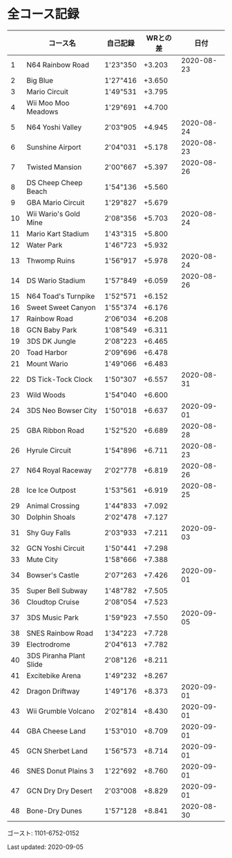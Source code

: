 # 全コース記録

||コース名|自己記録|WRとの差|日付
|--|--|--|--|--|
|1|N64 Rainbow Road|1'23"350|+3.203|2020-08-23|
|2|Big Blue|1'27"416|+3.650||
|3|Mario Circuit|1'49"531|+3.795||
|4|Wii Moo Moo Meadows|1'29"691|+4.700||
|5|N64 Yoshi Valley|2'03"905|+4.945|2020-08-24|
|6|Sunshine Airport|2'04"031|+5.178|2020-08-23|
|7|Twisted Mansion|2'00"667|+5.397|2020-08-26|
|8|DS Cheep Cheep Beach|1'54"136|+5.560||
|9|GBA Mario Circuit|1'29"827|+5.679||
|10|Wii Wario's Gold Mine|2'08"356|+5.703|2020-08-24|
|11|Mario Kart Stadium|1'43"315|+5.800||
|12|Water Park|1'46"723|+5.932||
|13|Thwomp Ruins|1'56"917|+5.978|2020-08-24|
|14|DS Wario Stadium|1'57"849|+6.059|2020-08-26|
|15|N64 Toad's Turnpike|1'52"571|+6.152||
|16|Sweet Sweet Canyon|1'55"374|+6.176||
|17|Rainbow Road|2'06"034|+6.208||
|18|GCN Baby Park|1'08"549|+6.311||
|19|3DS DK Jungle|2'08"223|+6.465||
|20|Toad Harbor|2'09"696|+6.478||
|21|Mount Wario|1'49"066|+6.483||
|22|DS Tick-Tock Clock|1'50"307|+6.557|2020-08-31|
|23|Wild Woods|1'54"040|+6.600||
|24|3DS Neo Bowser City|1'50"018|+6.637|2020-09-01|
|25|GBA Ribbon Road|1'52"520|+6.689|2020-08-28|
|26|Hyrule Circuit|1'54"896|+6.711|2020-08-23|
|27|N64 Royal Raceway|2'02"778|+6.819|2020-08-26|
|28|Ice Ice Outpost|1'53"561|+6.919|2020-08-25|
|29|Animal Crossing|1'44"833|+7.092||
|30|Dolphin Shoals|2'02"478|+7.127||
|31|Shy Guy Falls|2'03"933|+7.211|2020-09-03|
|32|GCN Yoshi Circuit|1'50"441|+7.298||
|33|Mute City|1'58"666|+7.388||
|34|Bowser's Castle|2'07"263|+7.426|2020-09-01|
|35|Super Bell Subway|1'48"782|+7.505||
|36|Cloudtop Cruise|2'08"054|+7.523||
|37|3DS Music Park|1'59"923|+7.550|2020-09-05|
|38|SNES Rainbow Road|1'34"223|+7.728||
|39|Electrodrome|2'04"613|+7.782||
|40|3DS Piranha Plant Slide|2'08"126|+8.211||
|41|Excitebike Arena|1'49"232|+8.267||
|42|Dragon Driftway|1'49"176|+8.373|2020-09-01|
|43|Wii Grumble Volcano|2'02"814|+8.430|2020-09-01|
|44|GBA Cheese Land|1'53"010|+8.709|2020-09-01|
|45|GCN Sherbet Land|1'56"573|+8.714|2020-09-01|
|46|SNES Donut Plains 3|1'22"692|+8.760|2020-09-01|
|47|GCN Dry Dry Desert|2'03"008|+8.829|2020-09-01|
|48|Bone-Dry Dunes|1'57"128|+8.841|2020-08-30|

ゴースト: 1101-6752-0152

Last updated: 2020-09-05
